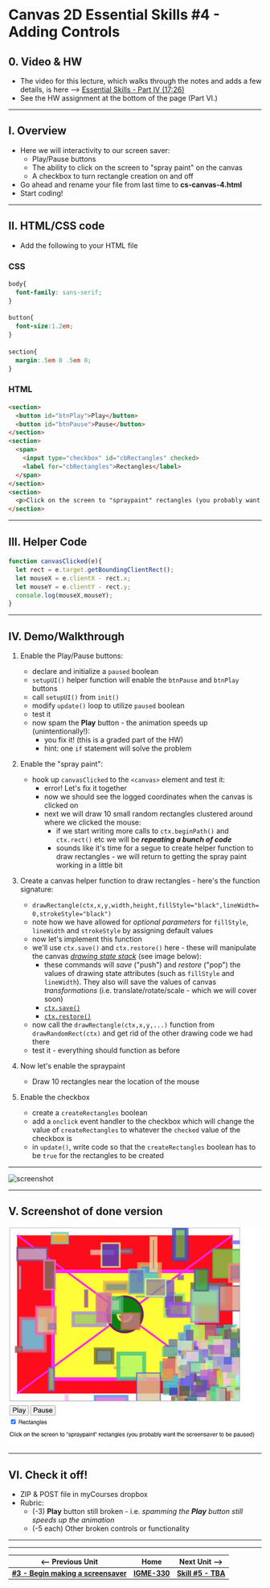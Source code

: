 # Canvas 2D Essential Skills #4 - Adding Controls

## 0. Video & HW

- The video for this lecture, which walks through the notes and adds a few details, is here --> [Essential Skills - Part IV (17:26)](https://video.rit.edu/Watch/330-essential-skills-4)
- See the HW assignment at the bottom of the page (Part VI.)

<hr>

## I. Overview
- Here we will interactivity to our screen saver:
  - Play/Pause buttons
  - The ability to click on the screen to "spray paint" on the canvas
  - A checkbox to turn rectangle creation on and off
- Go ahead and rename your file from last time to **cs-canvas-4.html**
- Start coding!

<hr>

## II. HTML/CSS code

- Add the following to your HTML file

### CSS
```css
body{
  font-family: sans-serif;
}
	
button{
  font-size:1.2em;
}
	
section{
  margin:.5em 0 .5em 0;
}
```

### HTML

```html
<section>
  <button id="btnPlay">Play</button>
  <button id="btnPause">Pause</button>
</section>
<section>
  <span>
    <input type="checkbox" id="cbRectangles" checked>
    <label for="cbRectangles">Rectangles</label>
  </span>
</section>
<section>
  <p>Click on the screen to "spraypaint" rectangles (you probably want the screensaver to be paused)</p>
</section>
```

<hr>

## III. Helper Code

```js
function canvasClicked(e){
  let rect = e.target.getBoundingClientRect();
  let mouseX = e.clientX - rect.x;
  let mouseY = e.clientY - rect.y;
  console.log(mouseX,mouseY);
}
```


<hr>

## IV. Demo/Walkthrough

1) Enable the Play/Pause buttons:

    - declare and initialize a `paused` boolean
    - `setupUI()` helper function will enable the `btnPause` and `btnPlay` buttons
    - call `setupUI()` from `init()`
    - modify `update()` loop to utilize `paused` boolean
    - test it
    - now spam the **Play** button - the animation speeds up (unintentionally!):
      - you fix it! (this is a graded part of the HW)
      - hint: one `if` statement will solve the problem
      
2) Enable the "spray paint":

    - hook up `canvasClicked` to the `<canvas>` element and test it:
      - error! Let's fix it together
      - now we should see the logged coordinates when the canvas is clicked on
      - next we will draw 10 small random rectangles clustered around where we clicked the mouse:
        - if we start writing more calls to `ctx.beginPath()` and `ctx.rect()` etc we will be ***repeating a bunch of code***
        - sounds like it's time for a segue to create helper function to draw rectangles - we will return to getting the spray paint working in a little bit
	
3) Create a canvas helper function to draw rectangles - here's the function signature:

    - `drawRectangle(ctx,x,y,width,height,fillStyle="black",lineWidth=0,strokeStyle="black")`
    - note how we have allowed for *optional parameters* for `fillStyle`, `lineWidth` and `strokeStyle` by assigning default values
    - now let's implement this function
    - we'll use `ctx.save()` and `ctx.restore()` here - these will manipulate the canvas [*drawing state stack*](https://developer.mozilla.org/en-US/docs/Web/API/Canvas_API/Tutorial/Transformations) (see image below):
      - these commands will *save* ("push") and *restore* ("pop") the values of drawing state attributes (such as `fillStyle` and `lineWidth`). They also will save the values of canvas *transformations* (i.e. translate/rotate/scale - which we will cover soon)  
      - [`ctx.save()`](https://developer.mozilla.org/en-US/docs/Web/API/CanvasRenderingContext2D/save)
      - [`ctx.restore()`](https://developer.mozilla.org/en-US/docs/Web/API/CanvasRenderingContext2D/restore)
    - now call the `drawRectangle(ctx,x,y,...)` function from `drawRandomRect(ctx)` and get rid of the other drawing code we had there
    - test it - everything should function as before
    
4) Now let's enable the spraypaint

    - Draw 10 rectangles near the location of the mouse

5) Enable the checkbox

    - create a `createRectangles` boolean
    - add a `onclick` event handler to the checkbox which will change the value of `createRectangles` to whatever the `checked` value of the checkbox is
    - in `update()`, write code so that the `createRectangles` boolean has to be `true` for the rectangles to be created
  
<hr>
 
![screenshot](_images/canvas-drawing-stack.jpg)

<hr>

## V. Screenshot of done version

![screenshot](./_canvas-images/screen-saver-5.png)

<hr>

## VI. Check it off!

- ZIP & POST file in myCourses dropbox
- Rubric:
  - (-3) **Play** button still broken - i.e. *spamming the **Play** button still speeds up the animation*
  - (-5 each) Other broken controls or functionality

<hr><hr>

| <-- Previous Unit | Home | Next Unit -->
| --- | --- | --- 
|  [**#3 - Begin making a screensaver**](3-begin-making-screensaver.md) |  [**IGME-330**](../README.md) | [**Skill #5 - TBA**]()
